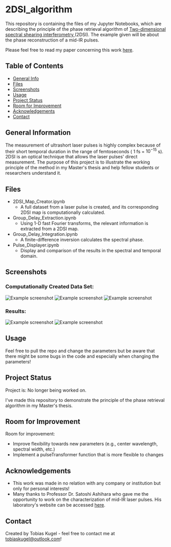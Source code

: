 # 2DSI_algorithm
This repository is containing the files of my Jupyter Notebooks, which are describing the principle of the phase retrieval algorithm of <a href="https://opg.optica.org/ol/abstract.cfm?uri=ol-31-13-2063">Two-dimensional spectral shearing interferometry </a> (2DSI). The example given will be about the phase reconstruction of a mid-IR pulses.

Please feel free to read my paper concerning this work <a href="https://opg.optica.org/ao/abstract.cfm?uri=ao-61-4-1076">here</a>.
## Table of Contents
* [General Info](#general-information)
* [Files](#technologies-used)
* [Screenshots](#screenshots)
* [Usage](#usage)
* [Project Status](#project-status)
* [Room for Improvement](#room-for-improvement)
* [Acknowledgements](#acknowledgements)
* [Contact](#contact)
<!-- * [License](#license) -->


## General Information
The measurement of ultrashort laser pulses is highly complex because of their short temporal duration in the range of femtoseconds ( $1$ fs = $10^{-15}$ s). 2DSI is an optical technique that allows the laser pulses' direct measurement.
The purpose of this project is to illustrate the working principle of the method in my Master's thesis and help fellow students or researchers understand it.

## Files
* 2DSI_Map_Creator.ipynb
    * A full dataset from a laser pulse is created, and its corresponding 2DSI map is computationally calculated.
* Group_Delay_Extraction.ipynb
    * Using 1-D fast Fourier transforms, the relevant information is extracted from a 2DSI map.
* Group_Delay_Integration.ipynb
    * A finite-difference inversion calculates the spectral phase.
* Pulse_Displayer.ipynb
    * Display and comparison of the results in the spectral and temporal domain.


## Screenshots
### Computationally Created Data Set:
![Example screenshot](./Screenshots/CrZnSlaserpulse_1.png)
![Example screenshot](./Screenshots/SpectrallyShearedPulses_1.png)
![Example screenshot](./Screenshots/2DSImap_1.png)
### Results:
![Example screenshot](./Screenshots/PhaseRetrievalResult_1.png)
![Example screenshot](./Screenshots/PhaseRetrievalResultTime_1.png)

## Usage
Feel free to pull the repo and change the parameters but be aware that there might be some bugs in the code and especially when changing the parameters!

## Project Status
Project is: No longer being worked on.

I've made this repository to demonstrate the principle of the phase retrieval algorithm in my Master's thesis.


## Room for Improvement
Room for improvement:
- Improve flexibility towards new parameters (e.g., center wavelength, spectral width, etc.)
- Implement a pulseTransformer function that is more flexible to changes


## Acknowledgements
- This work was made in no relation with any company or institution but only for personal interests!
- Many thanks to Professor Dr. Satoshi Ashihara who gave me the opportunity to work on the characterization of mid-IR laser pulses. His laboratory's website can be accessed <a href="http://www.ashihara.iis.u-tokyo.ac.jp/wordpress/">here</a>.

## Contact
Created by Tobias Kugel - feel free to contact me at tobiaskugel@outlook.com!
